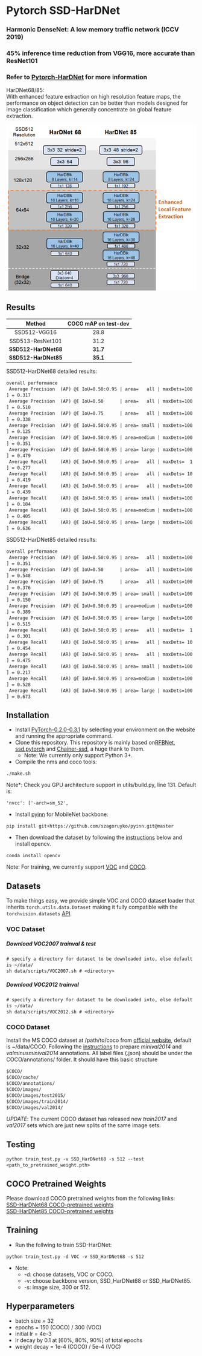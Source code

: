 # Pytorch SSD-HarDNet
### Harmonic DenseNet: A low memory traffic network (ICCV 2019)
### 45% inference time reduction from VGG16, more accurate than ResNet101
### Refer to [Pytorch-HarDNet](https://github.com/PingoLH/Pytorch-HarDNet) for more information

HarDNet68/85: \
With enhanced feature extraction on high resolution feature maps, the performance on object detection can be better than models designed for image classification which generally concentrate on global feature extraction.
<p align="center">
  <img src="ReadmeImg/hardnet_arch_1.png" width="512" title="HarDNet Block">
</p>



## Results
| Method | COCO mAP on test-dev | 
| :---: |  :---:  | 
| SSD512-VGG16  | 28.8 | 
| SSD513-ResNet101 | 31.2 |
| **SSD512-HarDNet68**   | **31.7** | 
| **SSD512-HarDNet85**   | **35.1** | 

SSD512-HarDNet68 detailed results:
```
overall performance
 Average Precision  (AP) @[ IoU=0.50:0.95 | area=   all | maxDets=100 ] = 0.317
 Average Precision  (AP) @[ IoU=0.50      | area=   all | maxDets=100 ] = 0.510
 Average Precision  (AP) @[ IoU=0.75      | area=   all | maxDets=100 ] = 0.338
 Average Precision  (AP) @[ IoU=0.50:0.95 | area= small | maxDets=100 ] = 0.125
 Average Precision  (AP) @[ IoU=0.50:0.95 | area=medium | maxDets=100 ] = 0.351
 Average Precision  (AP) @[ IoU=0.50:0.95 | area= large | maxDets=100 ] = 0.479
 Average Recall     (AR) @[ IoU=0.50:0.95 | area=   all | maxDets=  1 ] = 0.277
 Average Recall     (AR) @[ IoU=0.50:0.95 | area=   all | maxDets= 10 ] = 0.419
 Average Recall     (AR) @[ IoU=0.50:0.95 | area=   all | maxDets=100 ] = 0.439
 Average Recall     (AR) @[ IoU=0.50:0.95 | area= small | maxDets=100 ] = 0.184
 Average Recall     (AR) @[ IoU=0.50:0.95 | area=medium | maxDets=100 ] = 0.485
 Average Recall     (AR) @[ IoU=0.50:0.95 | area= large | maxDets=100 ] = 0.636
```


SSD512-HarDNet85 detailed results:
```
overall performance
 Average Precision  (AP) @[ IoU=0.50:0.95 | area=   all | maxDets=100 ] = 0.351
 Average Precision  (AP) @[ IoU=0.50      | area=   all | maxDets=100 ] = 0.548
 Average Precision  (AP) @[ IoU=0.75      | area=   all | maxDets=100 ] = 0.376
 Average Precision  (AP) @[ IoU=0.50:0.95 | area= small | maxDets=100 ] = 0.150
 Average Precision  (AP) @[ IoU=0.50:0.95 | area=medium | maxDets=100 ] = 0.389
 Average Precision  (AP) @[ IoU=0.50:0.95 | area= large | maxDets=100 ] = 0.515
 Average Recall     (AR) @[ IoU=0.50:0.95 | area=   all | maxDets=  1 ] = 0.301
 Average Recall     (AR) @[ IoU=0.50:0.95 | area=   all | maxDets= 10 ] = 0.454
 Average Recall     (AR) @[ IoU=0.50:0.95 | area=   all | maxDets=100 ] = 0.475
 Average Recall     (AR) @[ IoU=0.50:0.95 | area= small | maxDets=100 ] = 0.217
 Average Recall     (AR) @[ IoU=0.50:0.95 | area=medium | maxDets=100 ] = 0.528
 Average Recall     (AR) @[ IoU=0.50:0.95 | area= large | maxDets=100 ] = 0.673
 ```



## Installation
- Install [PyTorch-0.2.0-0.3.1](http://pytorch.org/) by selecting your environment on the website and running the appropriate command.
- Clone this repository. This repository is mainly based on[RFBNet](https://github.com/ruinmessi/RFBNet), [ssd.pytorch](https://github.com/amdegroot/ssd.pytorch) and [Chainer-ssd](https://github.com/Hakuyume/chainer-ssd), a huge thank to them.
  * Note: We currently only support Python 3+.
- Compile the nms and coco tools:
```Shell
./make.sh
```
Note*: Check you GPU architecture support in utils/build.py, line 131. Default is:

``` 
'nvcc': ['-arch=sm_52',
```
- Install [pyinn](https://github.com/szagoruyko/pyinn) for MobileNet backbone:
```Shell
pip install git+https://github.com/szagoruyko/pyinn.git@master
```
- Then download the dataset by following the [instructions](#download-voc2007-trainval--test) below and install opencv. 
```Shell
conda install opencv
```
Note: For training, we currently  support [VOC](http://host.robots.ox.ac.uk/pascal/VOC/) and [COCO](http://mscoco.org/). 

## Datasets
To make things easy, we provide simple VOC and COCO dataset loader that inherits `torch.utils.data.Dataset` making it fully compatible with the `torchvision.datasets` [API](http://pytorch.org/docs/torchvision/datasets.html).

### VOC Dataset
##### Download VOC2007 trainval & test

```Shell
# specify a directory for dataset to be downloaded into, else default is ~/data/
sh data/scripts/VOC2007.sh # <directory>
```

##### Download VOC2012 trainval

```Shell
# specify a directory for dataset to be downloaded into, else default is ~/data/
sh data/scripts/VOC2012.sh # <directory>
```
### COCO Dataset
Install the MS COCO dataset at /path/to/coco from [official website](http://mscoco.org/), default is ~/data/COCO. Following the [instructions](https://github.com/rbgirshick/py-faster-rcnn/blob/77b773655505599b94fd8f3f9928dbf1a9a776c7/data/README.md) to prepare *minival2014* and *valminusminival2014* annotations. All label files (.json) should be under the COCO/annotations/ folder. It should have this basic structure
```Shell
$COCO/
$COCO/cache/
$COCO/annotations/
$COCO/images/
$COCO/images/test2015/
$COCO/images/train2014/
$COCO/images/val2014/
```
*UPDATE*: The current COCO dataset has released new *train2017* and *val2017* sets which are just new splits of the same image sets. 

## Testing
```
python train_test.py -v SSD_HarDNet68 -s 512 --test <path_to_pretrained_weight.pth>
```

## COCO Pretrained Weights
Please download COCO pretrained weights from the following links:\
[SSD-HarDNet68 COCO-pretrained weights](https://drive.google.com/file/d/1IHXvQMsQbuwYbuxW7HjFQHhGSX6SKz70/view?usp=sharing)\
[SSD-HarDNet85 COCO-pretrained weights](https://drive.google.com/file/d/1gagahaMFOKG6hOGpU0-CgL3m1yc13ktr/view?usp=sharing)



## Training
- Run the follwing to train SSD-HarDNet:
```Shell
python train_test.py -d VOC -v SSD_HarDNet68 -s 512
```
- Note:
  * -d: choose datasets, VOC or COCO.
  * -v: choose backbone version, SSD_HarDNet68 or SSD_HarDNet85.
  * -s: image size, 300 or 512.

## Hyperparameters
- batch size = 32
- epochs = 150 (COCO) / 300 (VOC)
- initial lr = 4e-3
- lr decay by 0.1 at [60%, 80%, 90%] of total epochs
- weight decay = 1e-4 (COCO) / 5e-4 (VOC)
